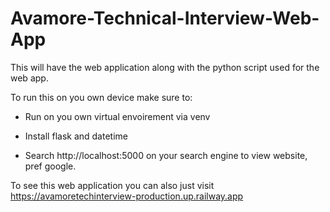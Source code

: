 # Avamore-Technical-Interview-Web-App
This will have the web application along with the python script used for the web app.

To run this on you own device make sure to:

- Run on you own virtual envoirement via venv
* Install flask and datetime
+ Search http://localhost:5000 on your search engine to view website, pref google.

To see this web application you can also just visit https://avamoretechinterview-production.up.railway.app
